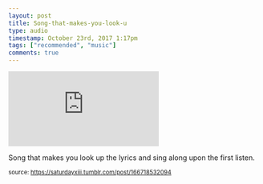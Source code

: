 ```yaml
---
layout: post
title: Song-that-makes-you-look-u
type: audio
timestamp: October 23rd, 2017 1:17pm
tags: ["recommended", "music"]
comments: true
---
```

<embed type="audio/mpeg" src="https://bandcamp.com/stream_redirect?enc=mp3-128&amp;track_id=2861756721&amp;ts=1618890940&amp;t=446bc89c61979b040ad147fa62d6702f5e45c846">
       
Song that makes you look up the lyrics and sing along upon the first listen.
 
  
<small>source: https://saturdayxiii.tumblr.com/post/166718532094</small>